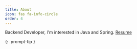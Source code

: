 ```yaml
---
title: About
icon: fas fa-info-circle
order: 4
---
```


Backend Developer, I'm interested in Java and Spring. [Resume]("https://choieungi.notion.site/choieungi/Developer-26d5ce0ce29d49e08d100015ecd9358a)

{: .prompt-tip }

